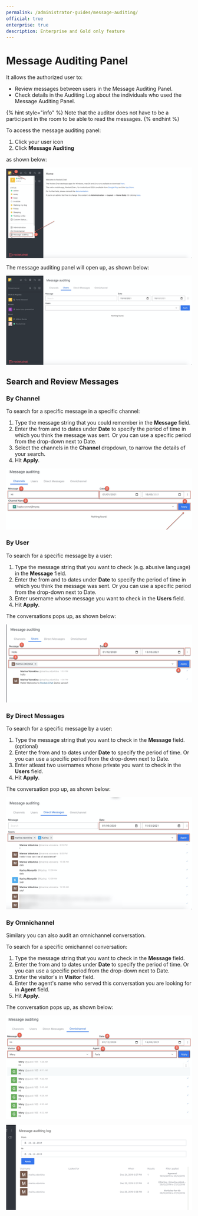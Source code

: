 ```yaml
---
permalink: /administrator-guides/message-auditing/
official: true
enterprise: true
description: Enterprise and Gold only feature
---
```


# Message Auditing Panel

It allows the authorized user to:

* Review messages between users in the Message Auditing Panel.
* Check details in the Auditing Log about the individuals who used the Message Auditing Panel.

{% hint style="info" %}
Note that the auditor does not have to be a participant in the room to be able to read the messages.
{% endhint %}

To access the message auditing panel:

1. Click your user icon
2. Click **Message Auditing**

as shown below:

![](../../../.gitbook/assets/image%20%28290%29.png)

The message auditing panel will open up, as shown below:

![](../../../.gitbook/assets/image%20%28291%29.png)

## Search and Review Messages

### By Channel

To search for a specific message in a specific channel:

1. Type the message string that you could remember in the **Message** field. 
2. Enter the from and to dates under **Date** to specify the period of time in which you think the message was sent.  Or you can use a specific period from the drop-down next to Date.
3. Select the channels in the **Channel** dropdown, to narrow the details of your search.
4. Hit **Apply**.

![](../../../.gitbook/assets/image%20%28281%29.png)

### By User

To search for a specific message by a user:

1. Type the message string that you want to check \(e.g. abusive language\) in the **Message** field. 
2. Enter the from and to dates under **Date** to specify the period of time in which you think the message was sent. Or you can use a specific period from the drop-down next to Date.
3. Enter username whose message you want to check in the **Users** field. 
4. Hit **Apply**.

The conversations pops up, as shown below:

![](../../../.gitbook/assets/image%20%28298%29%20%281%29%20%281%29%20%281%29.png)

### By Direct Messages

To search for a specific message by a user:

1. Type the message string that you want to check in the **Message** field. \(optional\)
2. Enter the from and to dates under **Date** to specify the period of time. Or you can use a specific period from the drop-down next to Date.
3. Enter atleast two usernames whose private you want to check in the **Users** field. 
4. Hit **Apply**.

The conversation pop up, as shown below:

![](../../../.gitbook/assets/image%20%28302%29.png)

### By Omnichannel

Similary you can also audit an omnichannel conversation.

To search for a specific omichannel conversation:

1. Type the message string that you want to check in the **Message** field. 
2. Enter the from and to dates under **Date** to specify the period of time. Or you can use a specific period from the drop-down next to Date.
3. Enter the visitor's in **Visitor** field.
4. Enter the agent's name who served this conversation you are looking for in **Agent** field. 
5. Hit **Apply**.

The conversation pops up, as shown below:

![](../../../.gitbook/assets/image%20%28299%29.png)

![](../../../.gitbook/assets/audit-log.png)

